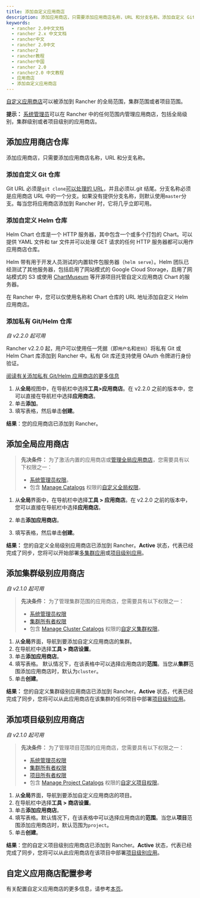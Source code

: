 ```yaml
---
title: 添加自定义应用商店
description: 添加应用商店，只需要添加应用商店名称，URL 和分支名称。添加自定义 Git 仓库。it URL 必须是`git clone`可以处理的 URL，并且必须以.git 结尾。分支名称必须是应用商店 URL 中的一个分支。如果没有提供分支名称，则默认使用`master`分支。每当您将应用商店添加到 Rancher 时，它将几乎立即可用。添加自定义 Helm 仓库。Helm Chart 仓库是一个 HTTP 服务器，其中包含一个或多个打包的 Chart。可以提供 YAML 文件和 tar 文件并可以处理 GET 请求的任何 HTTP 服务器都可以用作应用商店仓库。
keywords:
  - rancher 2.0中文文档
  - rancher 2.x 中文文档
  - rancher中文
  - rancher 2.0中文
  - rancher2
  - rancher教程
  - rancher中国
  - rancher 2.0
  - rancher2.0 中文教程
  - 应用商店
  - 添加自定义应用商店
---
```


[自定义应用商店](/docs/rancher2/catalog/adding-catalogs/_index)可以被添加到 Rancher 的全局范围，集群范围或者项目范围。

**提示：** [系统管理员](/docs/rancher2/admin-settings/rbac/global-permissions/_index)可以在 Rancher 中的任何范围内管理应用商店，包括全局级别，集群级别或者项目级别的应用商店。

## 添加应用商店仓库

添加应用商店，只需要添加应用商店名称，URL 和分支名称。

### 添加自定义 Git 仓库

Git URL 必须是`git clone`[可以处理的 URL](https://git-scm.com/docs/git-clone#_git_urls_a_id_urls_a)，并且必须以.git 结尾。分支名称必须是应用商店 URL 中的一个分支。如果没有提供分支名称，则默认使用`master`分支。每当您将应用商店添加到 Rancher 时，它将几乎立即可用。

### 添加自定义 Helm 仓库

Helm Chart 仓库是一个 HTTP 服务器，其中包含一个或多个打包的 Chart。可以提供 YAML 文件和 tar 文件并可以处理 GET 请求的任何 HTTP 服务器都可以用作应用商店仓库。

Helm 带有用于开发人员测试的内置软件包服务器（`helm serve`）。Helm 团队已经测试了其他服务器，包括启用了网站模式的 Google Cloud Storage，启用了网站模式的 S3 或使用 [ChartMuseum](https://github.com/helm/chartmuseum) 等开源项目托管自定义应用商店 Chart 的服务器。

在 Rancher 中，您可以仅使用名称和 Chart 仓库的 URL 地址添加自定义 Helm 应用商店。

### 添加私有 Git/Helm 仓库

_自 v2.2.0 起可用_

Rancher v2.2.0 起，用户可以使用任一凭据（即`用户名`和`密码`）将私有 Git 或 Helm Chart 库添加到 Rancher 中。私有 Git 库还支持使用 OAuth 令牌进行身份验证。

[阅读有关添加私有 Git/Helm 应用商店的更多信息](/docs/rancher2/catalog/adding-catalogs/_index)

1. 从**全局**视图中，在导航栏中选择**工具>应用商店**。在 v2.2.0 之前的版本中，您可以直接在导航栏中选择**应用商店**。
2. 单击**添加**。
3. 填写表格，然后单击**创建**。

**结果**：您的应用商店已添加到 Rancher。

## 添加全局应用商店

> **先决条件：** 为了激活内置的应用商店或[管理全局应用商店](/docs/rancher2/catalog/adding-catalogs/_index)，您需要具有以下权限之一：
>
> - [系统管理员权限](/docs/rancher2/admin-settings/rbac/global-permissions/_index)。
> - 包含 [Manage Catalogs](/docs/rancher2/admin-settings/rbac/global-permissions/_index) 权限的[自定义全局权限](/docs/rancher2/admin-settings/rbac/global-permissions/_index)。

1. 从**全局**界面中，在导航栏中选择**工具 > 应用商店**。在 v2.2.0 之前的版本中，您可以直接在导航栏中选择**应用商店**。

2. 单击**添加应用商店**。

3. 填写表格，然后单击**创建**。

**结果：** 您的自定义全局级别应用商店已添加到 Rancher。**Active** 状态，代表已经完成了同步，您将可以开始部署[多集群应用](/docs/rancher2/catalog/multi-cluster-apps/_index)或[项目级别应用](/docs/rancher2/catalog/launching-apps/_index)。

## 添加集群级别应用商店

_自 v2.1.0 起可用_

> **先决条件：** 为了管理集群范围的应用商店，您需要具有以下权限之一：
>
> - [系统管理员权限](/docs/rancher2/admin-settings/rbac/global-permissions/_index)
> - [集群所有者权限](/docs/rancher2/admin-settings/rbac/cluster-project-roles/_index)
> - 包含 [Manage Cluster Catalogs](/docs/rancher2/dmin-settings/rbac/cluster-project-roles/_index) 权限的[自定义集群权限](/docs/rancher2/admin-settings/rbac/cluster-project-roles/_index)。

1. 从**全局**界面，导航到要添加自定义应用商店的集群。
2. 在导航栏中选择**工具 > 商店设置**。
3. 单击**添加应用商店**。
4. 填写表格。 默认情况下，在该表格中可以选择应用商店的**范围**。当您从**集群**范围添加应用商店时，默认为`cluster`。
5. 单击**创建**。

**结果：** 您的自定义集群级别应用商店已添加到 Rancher。**Active** 状态，代表已经完成了同步，您将可以从此应用商店在该集群的任何项目中部署[项目级别应用](/docs/rancher2/catalog/launching-apps/_index)。

## 添加项目级别应用商店

_自 v2.1.0 起可用_

> **先决条件：** 为了管理项目范围的应用商店，您需要具有以下权限之一：
>
> - [系统管理员权限](/docs/rancher2/admin-settings/rbac/global-permissions/_index)
> - [集群所有者权限](/docs/rancher2/admin-settings/rbac/cluster-project-roles/_index)
> - [项目所有者权限](/docs/rancher2/admin-settings/rbac/cluster-project-roles/_index)
> - 包含 [Manage Project Catalogs](/docs/rancher2/admin-settings/rbac/cluster-project-roles/_index) 权限的[自定义项目权限](/docs/rancher2/admin-settings/rbac/cluster-project-roles/_index)。

1. 从**全局**界面，导航到要添加自定义应用商店的项目。
2. 在导航栏中选择**工具 > 商店设置**。
3. 单击**添加应用商店**。
4. 填写表格。默认情况下，在该表格中可以选择应用商店的**范围**。当您从**项目**范围添加应用商店时，默认范围为`project`。
5. 单击**创建**。

**结果**：您的自定义项目级别应用商店已添加到 Rancher。**Active** 状态，代表已经完成了同步，您将可以从此应用商店在该项目中部署[项目级别应用](/docs/rancher2/catalog/launching-apps/_index)。

## 自定义应用商店配置参考

有关配置自定义应用商店的更多信息，请参考[本页](/docs/rancher2/catalog/catalog-config/_index)。
